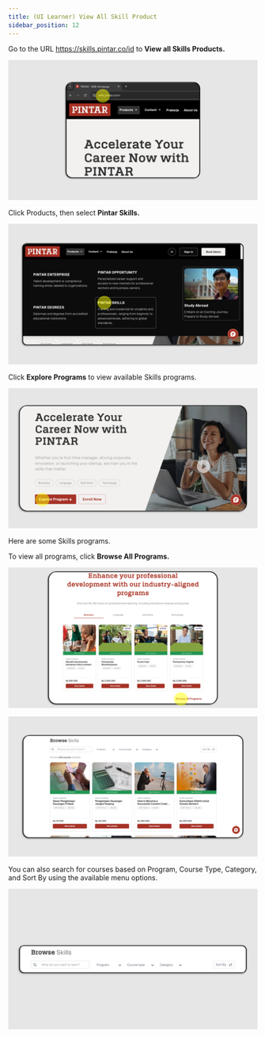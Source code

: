 ```yaml
---
title: (UI Learner) View All Skill Product
sidebar_position: 12
---
```

Go to the URL https://skills.pintar.co/id to **View all Skills Products.**

![](/img/view-all-eng-1.png)

Click Products, then select **Pintar Skills.**

![](/img/view-all-eng-2.png)

Click **Explore Programs** to view available Skills programs.

![](/img/view-all-eng-3.png)

Here are some Skills programs.

To view all programs, click **Browse All Programs.**

![](/img/view-all-eng-4.png)

![](/img/view-all-eng-5.png)

You can also search for courses based on Program, Course Type, Category, and Sort By using the available menu options.

![](/img/view-all-eng-6.png)
